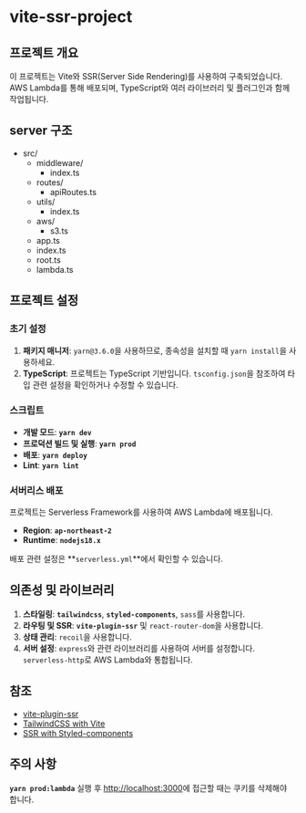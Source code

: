 # **vite-ssr-project**

## **프로젝트 개요**

이 프로젝트는 Vite와 SSR(Server Side Rendering)를 사용하여 구축되었습니다. AWS Lambda를 통해 배포되며, TypeScript와 여러 라이브러리 및 플러그인과 함께 작업됩니다.

## server 구조

- src/
  - middleware/
    - index.ts
  - routes/
    - apiRoutes.ts
  - utils/
    - index.ts
  - aws/
    - s3.ts
  - app.ts
  - index.ts
  - root.ts
  - lambda.ts

## **프로젝트 설정**

### **초기 설정**

1. **패키지 매니저**: `yarn@3.6.0`을 사용하므로, 종속성을 설치할 때 `yarn install`을 사용하세요.
2. **TypeScript**: 프로젝트는 TypeScript 기반입니다. `tsconfig.json`을 참조하여 타입 관련 설정을 확인하거나 수정할 수 있습니다.

### **스크립트**

- **개발 모드**: **`yarn dev`**
- **프로덕션 빌드 및 실행**: **`yarn prod`**
- **배포**: **`yarn deploy`**
- **Lint**: **`yarn lint`**

### **서버리스 배포**

프로젝트는 Serverless Framework를 사용하여 AWS Lambda에 배포됩니다.

- **Region**: **`ap-northeast-2`**
- **Runtime**: **`nodejs18.x`**

배포 관련 설정은 **`serverless.yml`**에서 확인할 수 있습니다.

## **의존성 및 라이브러리**

1. **스타일링**: **`tailwindcss`**, **`styled-components`**, `sass`를 사용합니다.
2. **라우팅 및 SSR**: **`vite-plugin-ssr`** 및 `react-router-dom`을 사용합니다.
3. **상태 관리**: `recoil`을 사용합니다.
4. **서버 설정**: `express`와 관련 라이브러리를 사용하여 서버를 설정합니다. `serverless-http`로 AWS Lambda와 통합됩니다.

## **참조**

- [vite-plugin-ssr](https://vite-plugin-ssr.com/)
- [TailwindCSS with Vite](https://tailwindcss.com/docs/guides/vite)
- [SSR with Styled-components](https://styled-components.com/docs/advanced#server-side-rendering)

## **주의 사항**

**`yarn prod:lambda`** 실행 후 [http://localhost:3000](http://localhost:3000/)에 접근할 때는 쿠키를 삭제해야 합니다.
